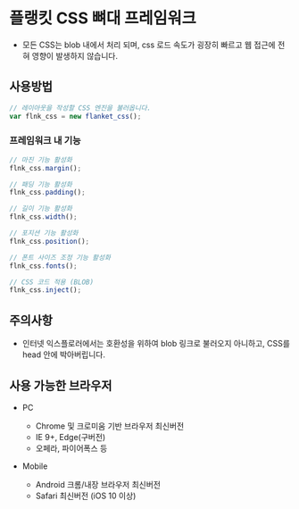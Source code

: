 # 플랭킷 CSS 뼈대 프레임워크
- 모든 CSS는 blob 내에서 처리 되며, css 로드 속도가 굉장히 빠르고 웹 접근에 전혀 영향이 발생하지 않습니다.
## 사용방법

```javascript
// 레이아웃을 작성할 CSS 엔진을 불러옵니다.
var flnk_css = new flanket_css();
```

### 프레임워크 내 기능
```javascript
// 마진 기능 활성화
flnk_css.margin();

// 패딩 기능 활성화
flnk_css.padding();

// 길이 기능 활성화
flnk_css.width();

// 포지션 기능 활성화
flnk_css.position();

// 폰트 사이즈 조정 기능 활성화
flnk_css.fonts();

// CSS 코드 적용 (BLOB)
flnk_css.inject();
```

## 주의사항
- 인터넷 익스플로러에서는 호환성을 위하여 blob 링크로 불러오지 아니하고, CSS를 head 안에 박아버립니다.

## 사용 가능한 브라우저
- PC
  - Chrome 및 크로미움 기반 브라우저 최신버전
  - IE 9+, Edge(구버전)
  - 오페라, 파이어폭스 등

- Mobile
  - Android 크롬/내장 브라우저 최신버전
  - Safari 최신버전 (iOS 10 이상)